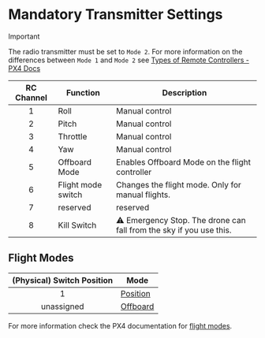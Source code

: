 # Mandatory Transmitter Settings

> [!IMPORTANT]
> The radio transmitter must be set to `Mode 2`. For more information on the differences between `Mode 1` and `Mode 2` see [Types of Remote Controllers - PX4 Docs](https://docs.px4.io/main/en/getting_started/rc_transmitter_receiver.html#types-of-remote-controllers)

| RC Channel | Function           | Description                                                        |
|:----------:|--------------------|--------------------------------------------------------------------|
| 1          | Roll               | Manual control                                                     |
| 2          | Pitch              | Manual control                                                     |
| 3          | Throttle           | Manual control                                                     |
| 4          | Yaw                | Manual control                                                     |
| 5          | Offboard Mode      | Enables Offboard Mode on the flight controller                     |
| 6          | Flight mode switch | Changes the flight mode. Only for manual flights.                  |
| 7          | reserved           | reserved                                                           |
| 8          | Kill Switch        | ⚠️ Emergency Stop. The drone can fall from the sky if you use this. |


## Flight Modes

| (Physical) Switch Position | Mode                                                                  |
|:--------------------------:|-----------------------------------------------------------------------|
| 1                          | [Position](https://docs.px4.io/main/en/flight_modes_mc/position.html) |
| unassigned                 | [Offboard](https://docs.px4.io/main/en/flight_modes/offboard)         |

For more information check the PX4 documentation for [flight modes](https://docs.px4.io/main/en/flight_modes_mc/).
